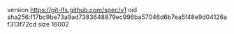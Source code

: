 version https://git-lfs.github.com/spec/v1
oid sha256:f17bc9be73a9ad7383648879ec996ba57046d6b7ea5f48e9d04126af313f72cd
size 16002
